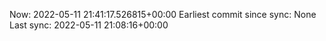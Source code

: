 Now: 2022-05-11 21:41:17.526815+00:00 Earliest commit since sync: None Last sync: 2022-05-11 21:08:16+00:00
